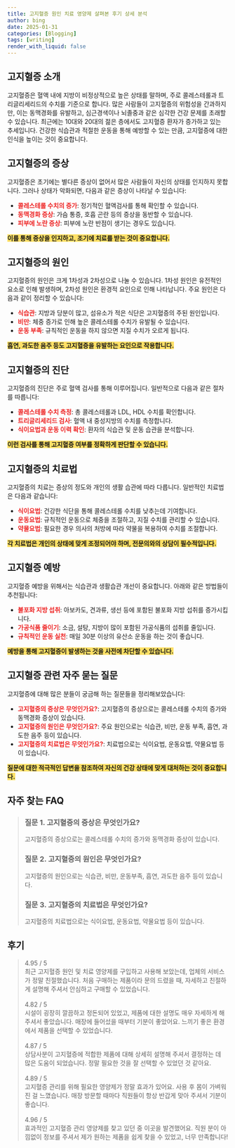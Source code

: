 ```yaml
---
title: 고지혈증 원인 치료 영양제 살펴본 후기 상세 분석
author: bing
date: 2025-01-31
categories: [Blogging]
tags: [writing]
render_with_liquid: false
---
```



<h2 id='고지혈증_소개'>고지혈증 소개</h2>

<p>고지혈증은 혈액 내에 지방이 비정상적으로 높은 상태를 말하며, 주로 콜레스테롤과 트리글리세리드의 수치를 기준으로 합니다. 많은 사람들이 고지혈증의 위험성을 간과하지만, 이는 동맥경화를 유발하고, 심근경색이나 뇌졸중과 같은 심각한 건강 문제를 초래할 수 있습니다. 최근에는 10대와 20대의 젊은 층에서도 고지혈증 환자가 증가하고 있는 추세입니다. 건강한 식습관과 적절한 운동을 통해 예방할 수 있는 만큼, 고지혈증에 대한 인식을 높이는 것이 중요합니다.</p>

<h2 id='고지혈증_증상'>고지혈증의 증상</h2>

<p>고지혈증은 초기에는 별다른 증상이 없어서 많은 사람들이 자신의 상태를 인지하지 못합니다. 그러나 상태가 악화되면, 다음과 같은 증상이 나타날 수 있습니다:</p>

<ul>
    <li><b><span style="color: #ee2323;">콜레스테롤 수치의 증가</span></b>: 정기적인 혈액검사를 통해 확인할 수 있습니다.</li>
    <li><b><span style="color: #ee2323;">동맥경화 증상</span></b>: 가슴 통증, 호흡 곤란 등의 증상을 동반할 수 있습니다.</li>
    <li><b><span style="color: #ee2323;">피부에 노란 증상</span></b>: 피부에 노란 반점이 생기는 경우도 있습니다.</li>
</ul>

<p><b><span style="background-color: #ffe066;">이를 통해 증상을 인지하고, 조기에 치료를 받는 것이 중요합니다.</span></b></p>

<h2 id='고지혈증_원인'>고지혈증의 원인</h2>

<p>고지혈증의 원인은 크게 1차성과 2차성으로 나눌 수 있습니다. 1차성 원인은 유전적인 요소로 인해 발생하며, 2차성 원인은 환경적 요인으로 인해 나타납니다. 주요 원인은 다음과 같이 정리할 수 있습니다:</p>

<ul>
    <li><b><span style="color: #ee2323;">식습관</span></b>: 지방과 당분이 많고, 섬유소가 적은 식단은 고지혈증의 주된 원인입니다.</li>
    <li><b><span style="color: #ee2323;">비만</span></b>: 체중 증가로 인해 높은 콜레스테롤 수치가 유발될 수 있습니다.</li>
    <li><b><span style="color: #ee2323;">운동 부족</span></b>: 규칙적인 운동을 하지 않으면 지질 수치가 오르게 됩니다.</li>
</ul>

<p><b><span style="background-color: #ffe066;">흡연, 과도한 음주 등도 고지혈증을 유발하는 요인으로 작용합니다.</span></b></p>

<h2 id='고지혈증_진단'>고지혈증의 진단</h2>

<p>고지혈증의 진단은 주로 혈액 검사를 통해 이루어집니다. 일반적으로 다음과 같은 절차를 따릅니다:</p>

<ul>
    <li><b><span style="color: #ee2323;">콜레스테롤 수치 측정</span></b>: 총 콜레스테롤과 LDL, HDL 수치를 확인합니다.</li>
    <li><b><span style="color: #ee2323;">트리글리세리드 검사</span></b>: 혈액 내 중성지방의 수치를 측정합니다.</li>
    <li><b><span style="color: #ee2323;">식이요법과 운동 이력 확인</span></b>: 환자의 식습관 및 운동 습관을 분석합니다.</li>
</ul>

<p><b><span style="background-color: #ffe066;">이런 검사를 통해 고지혈증 여부를 정확하게 판단할 수 있습니다.</span></b></p>

<h2 id='고지혈증_치료법'>고지혈증의 치료법</h2>

<p>고지혈증의 치료는 증상의 정도와 개인의 생활 습관에 따라 다릅니다. 일반적인 치료법은 다음과 같습니다:</p>

<ul>
    <li><b><span style="color: #ee2323;">식이요법</span></b>: 건강한 식단을 통해 콜레스테롤 수치를 낮추는데 기여합니다.</li>
    <li><b><span style="color: #ee2323;">운동요법</span></b>: 규칙적인 운동으로 체중을 조절하고, 지질 수치를 관리할 수 있습니다.</li>
    <li><b><span style="color: #ee2323;">약물요법</span></b>: 필요한 경우 의사의 처방에 따라 약물을 복용하여 수치를 조절합니다.</li>
</ul>

<p><b><span style="background-color: #ffe066;">각 치료법은 개인의 상태에 맞게 조정되어야 하며, 전문의와의 상담이 필수적입니다.</span></b></p>

<h2 id='고지혈증_예방'>고지혈증 예방</h2>

<p>고지혈증 예방을 위해서는 식습관과 생활습관 개선이 중요합니다. 아래와 같은 방법들이 추천됩니다:</p>

<ul>
    <li><b><span style="color: #ee2323;">불포화 지방 섭취</span></b>: 아보카도, 견과류, 생선 등에 포함된 불포화 지방 섭취를 증가시킵니다.</li>
    <li><b><span style="color: #ee2323;">가공식품 줄이기</span></b>: 소금, 설탕, 지방이 많이 포함된 가공식품의 섭취를 줄입니다.</li>
    <li><b><span style="color: #ee2323;">규칙적인 운동 실천</span></b>: 매일 30분 이상의 유산소 운동을 하는 것이 좋습니다.</li>
</ul>

<p><b><span style="background-color: #ffe066;">예방을 통해 고지혈증이 발생하는 것을 사전에 차단할 수 있습니다.</span></b></p>

<h2 id='고지혈증_자주_묻는_질문'>고지혈증 관련 자주 묻는 질문</h2>

<p>고지혈증에 대해 많은 분들이 궁금해 하는 질문들을 정리해보았습니다:</p>

<ul>
    <li><b><span style="color: #ee2323;">고지혈증의 증상은 무엇인가요?</span></b>: 고지혈증의 증상으로는 콜레스테롤 수치의 증가와 동맥경화 증상이 있습니다.</li>
    <li><b><span style="color: #ee2323;">고지혈증의 원인은 무엇인가요?</span></b>: 주요 원인으로는 식습관, 비만, 운동 부족, 흡연, 과도한 음주 등이 있습니다.</li>
    <li><b><span style="color: #ee2323;">고지혈증의 치료법은 무엇인가요?</span></b>: 치료법으로는 식이요법, 운동요법, 약물요법 등이 있습니다.</li>
</ul>

<p><b><span style="background-color: #ffe066;">질문에 대한 적극적인 답변을 참조하여 자신의 건강 상태에 맞게 대처하는 것이 중요합니다.</span></b></p>


<h2 id='자주_찾는_FAQ'>자주 찾는 FAQ</h2>
<div itemscope="" itemtype="https://schema.org/FAQPage"> 
<blockquote> 
<div itemscope="" itemprop="mainEntity" itemtype="https://schema.org/Question"> 
<h3 itemprop="name">질문 1. 고지혈증의 증상은 무엇인가요?</h3> 
<div itemscope="" itemprop="acceptedAnswer" itemtype="https://schema.org/Answer"> 
<span itemprop="text"> 
<p>고지혈증의 증상으로는 콜레스테롤 수치의 증가와 동맥경화 증상이 있습니다.</p> 
</span> 
</div> 
</div> 
<div itemscope="" itemprop="mainEntity" itemtype="https://schema.org/Question"> 
<h3 itemprop="name">질문 2. 고지혈증의 원인은 무엇인가요?</h3> 
<div itemscope="" itemprop="acceptedAnswer" itemtype="https://schema.org/Answer"> 
<span itemprop="text"> 
<p>고지혈증의 원인으로는 식습관, 비만, 운동부족, 흡연, 과도한 음주 등이 있습니다.</p> 
</span> 
</div> 
</div> 
<div itemscope="" itemprop="mainEntity" itemtype="https://schema.org/Question"> 
<h3 itemprop="name">질문 3. 고지혈증의 치료법은 무엇인가요?</h3> 
<div itemscope="" itemprop="acceptedAnswer" itemtype="https://schema.org/Answer"> 
<span itemprop="text"> 
<p>고지혈증의 치료법으로는 식이요법, 운동요법, 약물요법 등이 있습니다.</p> 
</span> 
</div> 
</div> 
</blockquote> 
</div>
<h2 id='후기'>후기</h2>
<div itemscope itemtype="https://schema.org/Product">
  <blockquote>
  <div itemprop="review" itemscope itemtype="https://schema.org/Review">
      <div itemprop="reviewRating" itemscope itemtype="https://schema.org/Rating"> <span itemprop="ratingValue">4.95</span> / <span itemprop="bestRating">5</span> </div>
      <span itemprop="reviewBody">최근 고지혈증 원인 및 치료 영양제를 구입하고 사용해 보았는데, 업체의 서비스가 정말 친절했습니다. 처음 구매하는 제품이라 문의 드렸을 때, 자세하고 친절하게 설명해 주셔서 안심하고 구매할 수 있었습니다.</span>
  </div>
  <br>
  <div itemprop="review" itemscope itemtype="https://schema.org/Review">
      <div itemprop="reviewRating" itemscope itemtype="https://schema.org/Rating"> <span itemprop="ratingValue">4.82</span> / <span itemprop="bestRating">5</span> </div>
      <span itemprop="reviewBody">시설이 굉장히 깔끔하고 정돈되어 있었고, 제품에 대한 설명도 매우 자세하게 해 주셔서 좋았습니다. 매장에 들어섰을 때부터 기분이 좋았어요. 느끼기 좋은 환경에서 제품을 선택할 수 있었습니다.</span>
  </div>
  <br>
  <div itemprop="review" itemscope itemtype="https://schema.org/Review">
      <div itemprop="reviewRating" itemscope itemtype="https://schema.org/Rating"> <span itemprop="ratingValue">4.87</span> / <span itemprop="bestRating">5</span> </div>
      <span itemprop="reviewBody">상담사분이 고지혈증에 적합한 제품에 대해 상세히 설명해 주셔서 결정하는 데 많은 도움이 되었습니다. 정말 필요한 것을 잘 선택할 수 있었던 것 같아요.</span>
  </div>
  <br>
  <div itemprop="review" itemscope itemtype="https://schema.org/Review">
      <div itemprop="reviewRating" itemscope itemtype="https://schema.org/Rating"> <span itemprop="ratingValue">4.89</span> / <span itemprop="bestRating">5</span> </div>
      <span itemprop="reviewBody">고지혈증 관리를 위해 필요한 영양제가 정말 효과가 있어요. 사용 후 몸이 가벼워진 걸 느꼈습니다. 매장 방문할 때마다 직원들이 항상 반갑게 맞아 주셔서 기분이 좋습니다.</span>
  </div>
  <br>
  <div itemprop="review" itemscope itemtype="https://schema.org/Review">
      <div itemprop="reviewRating" itemscope itemtype="https://schema.org/Rating"> <span itemprop="ratingValue">4.96</span> / <span itemprop="bestRating">5</span> </div>
      <span itemprop="reviewBody">효과적인 고지혈증 관리 영양제를 찾고 있던 중 이곳을 발견했어요. 직원 분이 아낌없이 정보를 주셔서 제가 원하는 제품을 쉽게 찾을 수 있었고, 너무 만족합니다!</span>
  </div>
  </blockquote>
</div>
